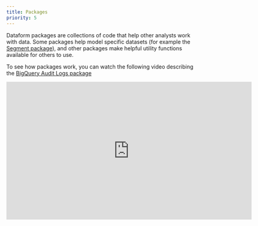 ```yaml
---
title: Packages
priority: 5
---
```


Dataform packages are collections of code that help other analysts work with data. Some packages help model specific datasets (for example the [Segment package](https://docs.dataform.co/packages/dataform-segment)), and other packages make helpful utility functions available for others to use.

To see how packages work, you can watch the following video describing the [BigQuery Audit Logs package](packages/dataform-bq-audit-logs)

<iframe width="640" height="360" src="https://www.loom.com/embed/fdfa25dcdc8544e38fe844199b970f87" frameborder="0" webkitallowfullscreen mozallowfullscreen allowfullscreen></iframe>
